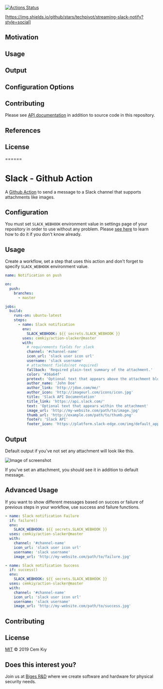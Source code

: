 [![Actions Status](https://github.com/techpivot/streaming-slack-notify/workflows/Main/badge.svg?branch=master)](https://github.com/techpivot/streaming-slack-notify/actions)

[https://img.shields.io/github/stars/techpivot/streaming-slack-notify?style=social]

## Motivation

## Usage

## Output

## Configuration Options

## Contributing

Please see [API documentation](https://api.slack.com/docs/messages/builder) in addition to source code in this repository.

## References


## License

======

# Slack - Github Action

A [Github Action](https://github.com/features/actions) to send a message to a Slack channel that supports attachments like images.

## Configuration

You must set `SLACK_WEBHOOK` environment value in settings page of your repository in order to use without any problem. Please [see here](https://help.github.com/en/actions/automating-your-workflow-with-github-actions/creating-and-using-encrypted-secrets#creating-encrypted-secrets) to learn how to do it if you don't know already.

## Usage

Create a workflow, set a step that uses this action and don't forget to specify `SLACK_WEBHOOK` environment value.

```yaml
name: Notification on push

on:
  push:
    branches:
      - master

jobs:
  build:
    runs-on: ubuntu-latest
    steps:
      - name: Slack notification
        env:
          SLACK_WEBHOOK: ${{ secrets.SLACK_WEBHOOK }}
        uses: cemkiy/action-slacker@master
        with:
          # requirements fields for slack
          channel: '#channel-name'
          icon_url: 'slack user icon url'
          username: 'slack username'
          # attachment fields(not required)
          fallback: 'Required plain-text summary of the attachment.'
          color: '#36a64f'
          pretext: 'Optional text that appears above the attachment block'
          author_name: 'John Doe'
          author_link: 'http://jdoe.com/me/'
          author_icon: 'http://imageurl.com/icons/icon.jpg'
          title: 'Slack API Documentation'
          title_link: 'https://api.slack.com/'
          text: 'Optional text that appears within the attachment'
          image_url: 'http://my-website.com/path/to/image.jpg'
          thumb_url: 'http://example.com/path/to/thumb.png'
          footer: 'Slack API'
          footer_icon: 'https://platform.slack-edge.com/img/default_application_icon.png'
```

## Output

Default output if you've not set any attachment will look like this.

![Image of screenshot](https://raw.githubusercontent.com/cemkiy/action-slacker/master/screnshot.png)

If you've set an attachment, you should see it in addition to default message.

## Advanced Usage

If you want to show different messages based on succes or failure of previous steps in your workflow, use success and failure functions.

```yaml
- name: Slack notification Failure
  if: failure()
  env:
    SLACK_WEBHOOK: ${{ secrets.SLACK_WEBHOOK }}
  uses: cemkiy/action-slacker@master
  with:
    channel: '#channel-name'
    icon_url: 'slack user icon url'
    username: 'slack username'
    image_url: 'http://my-website.com/path/to/failure.jpg'

- name: Slack notification Success
  if: success()
  env:
    SLACK_WEBHOOK: ${{ secrets.SLACK_WEBHOOK }}
  uses: cemkiy/action-slacker@master
  with:
    channel: '#channel-name'
    icon_url: 'slack user icon url'
    username: 'slack username'
    image_url: 'http://my-website.com/path/to/success.jpg'
```

## Contributing


## License

[MIT](LICENSE) © 2019 Cem Kıy

## Does this interest you?

Join us at <a href="https://arge.biges.com/">Biges R&D</a> where we create software and hardware for physical security needs.
